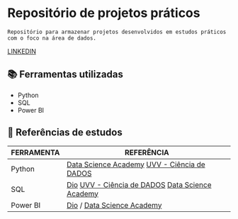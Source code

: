 
# Repositório de projetos práticos
```
Repositório para armazenar projetos desenvolvidos em estudos práticos com o foco na área de dados. 
```


[LINKEDIN](https://www.linkedin.com/in/victor-ribeiro-b5039730b/)

## 📚 Ferramentas utilizadas 

- Python 
- SQL
- Power BI

## 🔎 Referências de estudos
| FERRAMENTA | REFERÊNCIA |
|------------ | ----------|
|Python | [Data Science Academy](https://www.datascienceacademy.com.br/) [UVV - Ciência de DADOS](https://uvv.br/ead/graduacao/ciencia-de-dados/) |
| SQL | [Dio](dio.me) [UVV - Ciência de DADOS](https://uvv.br/ead/graduacao/ciencia-de-dados/) [Data Science Academy](https://www.datascienceacademy.com.br/)|
| Power BI | [Dio](dio.me) / [Data Science Academy](https://www.datascienceacademy.com.br/)|
